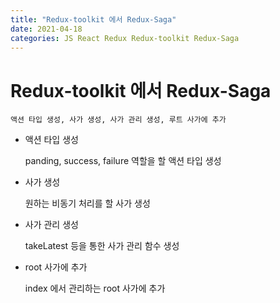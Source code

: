 ```yaml
---
title: "Redux-toolkit 에서 Redux-Saga"
date: 2021-04-18
categories: JS React Redux Redux-toolkit Redux-Saga
---
```


# Redux-toolkit 에서 Redux-Saga

    액션 타입 생성, 사가 생성, 사가 관리 생성, 루트 사가에 추가

- 액션 타입 생성

  panding, success, failure 역할을 할 액션 타입 생성

- 사가 생성

  원하는 비동기 처리를 할 사가 생성

- 사가 관리 생성

  takeLatest 등을 통한 사가 관리 함수 생성

- root 사가에 추가

  index 에서 관리하는 root 사가에 추가
